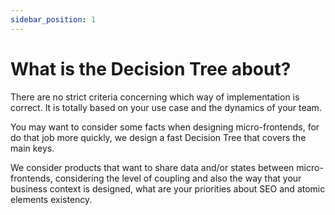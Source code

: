 ```yaml
---
sidebar_position: 1
---
```


# What is the Decision Tree about?
There are no strict criteria concerning which way of implementation is correct. It is totally based on your use case and the dynamics of your team. 

You may want to consider some facts when designing micro-frontends, for do that job more quickly, we design a fast Decision Tree that covers the main keys. 

We consider products that want to share data and/or states between micro-frontends, considering the level of coupling and also the way that your business context is designed, what are your priorities about SEO and atomic elements existency. 
